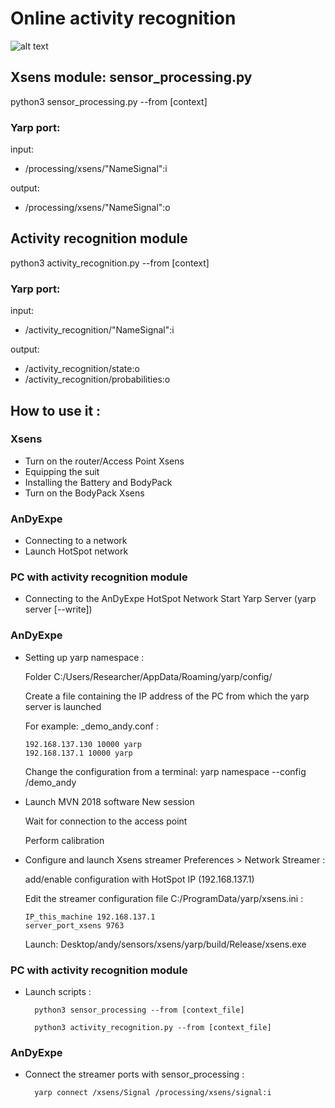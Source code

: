 # Online activity recognition


![alt text](https://github.com/inria-larsen/activity-recognition-prediction-wearable/blob/master/Classifiers/HMM/doc/img/diagram_online.png "Architecture online")

## Xsens module: sensor_processing.py

python3 sensor_processing.py --from [context]

### Yarp port:

input: 
* /processing/xsens/"NameSignal":i

output:
* /processing/xsens/"NameSignal":o

## Activity recognition module

python3 activity_recognition.py --from [context]

### Yarp port:

input: 
* /activity_recognition/"NameSignal":i

output:
* /activity_recognition/state:o
* /activity_recognition/probabilities:o


## How to use it :

### Xsens

* Turn on the router/Access Point Xsens
* Equipping the suit
* Installing the Battery and BodyPack
* Turn on the BodyPack Xsens

### AnDyExpe

* Connecting to a network
* Launch HotSpot network

### PC with activity recognition module

* Connecting to the AnDyExpe HotSpot Network
Start Yarp Server (yarp server [--write])

### AnDyExpe

* Setting up yarp namespace : 

    Folder C:/Users/Researcher/AppData/Roaming/yarp/config/
    
    Create a file containing the IP address of the PC from which the yarp server is launched 
    
    For example: _demo_andy.conf :
    
      192.168.137.130 10000 yarp
      192.168.137.1 10000 yarp
      
    Change the configuration from a terminal: yarp namespace --config /demo_andy
    
* Launch MVN 2018 software
    New session
    
    Wait for connection to the access point
    
    Perform calibration
    
* Configure and launch Xsens streamer
    Preferences > Network Streamer : 
    
    add/enable configuration with HotSpot IP (192.168.137.1)
    
    Edit the streamer configuration file C:/ProgramData/yarp/xsens.ini :
    
      IP_this_machine 192.168.137.1
      server_port_xsens 9763
      
    Launch: Desktop/andy/sensors/xsens/yarp/build/Release/xsens.exe

### PC with activity recognition module

* Launch scripts :

        python3 sensor_processing --from [context_file]
    
        python3 activity_recognition.py --from [context_file]

### AnDyExpe
* Connect the streamer ports with sensor_processing :

        yarp connect /xsens/Signal /processing/xsens/signal:i
